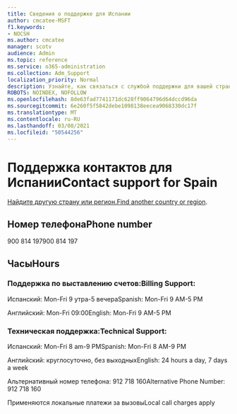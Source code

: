 ```yaml
---
title: Сведения о поддержке для Испании
author: cmcatee-MSFT
f1.keywords:
- NOCSH
ms.author: cmcatee
manager: scotv
audience: Admin
ms.topic: reference
ms.service: o365-administration
ms.collection: Adm_Support
localization_priority: Normal
description: Узнайте, как связаться с службой поддержки для вашей страны или региона.
ROBOTS: NOINDEX, NOFOLLOW
ms.openlocfilehash: 8de63fad7741171dc628ff9064796d64dccd96da
ms.sourcegitcommit: 6e260f5f5842debe1098138eecea9068330dc17f
ms.translationtype: MT
ms.contentlocale: ru-RU
ms.lasthandoff: 03/08/2021
ms.locfileid: "50544256"
---
```

# <a name="contact-support-for-spain"></a><span data-ttu-id="52743-103">Поддержка контактов для Испании</span><span class="sxs-lookup"><span data-stu-id="52743-103">Contact support for Spain</span></span>

<span data-ttu-id="52743-104">[Найдите другую страну или регион.](../contact-support-for-business-products.md)</span><span class="sxs-lookup"><span data-stu-id="52743-104">[Find another country or region](../contact-support-for-business-products.md).</span></span>

## <a name="phone-number"></a><span data-ttu-id="52743-105">Номер телефона</span><span class="sxs-lookup"><span data-stu-id="52743-105">Phone number</span></span>
<span data-ttu-id="52743-106">900 814 197</span><span class="sxs-lookup"><span data-stu-id="52743-106">900 814 197</span></span>

## <a name="hours"></a><span data-ttu-id="52743-107">Часы</span><span class="sxs-lookup"><span data-stu-id="52743-107">Hours</span></span>
### <a name="billing-support"></a><span data-ttu-id="52743-108">Поддержка по выставлению счетов:</span><span class="sxs-lookup"><span data-stu-id="52743-108">Billing Support:</span></span>

<span data-ttu-id="52743-109">Испанский: Mon-Fri 9 утра-5 вечера</span><span class="sxs-lookup"><span data-stu-id="52743-109">Spanish: Mon-Fri 9 AM-5 PM</span></span>

<span data-ttu-id="52743-110">Английский: Mon-Fri 09:00</span><span class="sxs-lookup"><span data-stu-id="52743-110">English: Mon-Fri 9 AM-5 PM</span></span>

### <a name="technical-support"></a><span data-ttu-id="52743-111">Техническая поддержка:</span><span class="sxs-lookup"><span data-stu-id="52743-111">Technical Support:</span></span>

<span data-ttu-id="52743-112">Испанский: Mon-Fri 8 am-9 PM</span><span class="sxs-lookup"><span data-stu-id="52743-112">Spanish: Mon-Fri 8 AM-9 PM</span></span>

<span data-ttu-id="52743-113">Английский: круглосуточно, без выходных</span><span class="sxs-lookup"><span data-stu-id="52743-113">English: 24 hours a day, 7 days a week</span></span>

<span data-ttu-id="52743-114">Альтернативный номер телефона: 912 718 160</span><span class="sxs-lookup"><span data-stu-id="52743-114">Alternative Phone Number: 912 718 160</span></span>

<span data-ttu-id="52743-115">Применяются локальные платежи за вызовы</span><span class="sxs-lookup"><span data-stu-id="52743-115">Local call charges apply</span></span>
